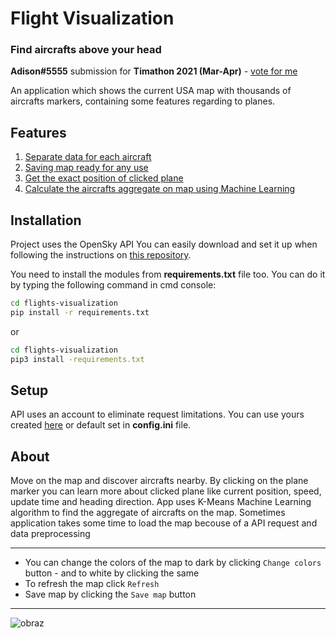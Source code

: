 # Flight Visualization

### Find aircrafts above your head


**Adison#5555** submission for **Timathon 2021 (Mar-Apr)** - [vote for me](#)

An application which shows the current USA map with
thousands of aircrafts markers, containing some features regarding to planes. 



## Features
1. [Separate data for each aircraft]()
2. [Saving map ready for any use]()
3. [Get the exact position of clicked plane]()
4. [Calculate the aircrafts aggregate on map using Machine Learning]()



## Installation
Project uses the OpenSky API
You can easily download and set it up when following the instructions
on [this repository](https://github.com/openskynetwork/opensky-api).

You need to install the modules from **requirements.txt** file too.
You can do it by typing the following command in cmd console:

```bash
cd flights-visualization
pip install -r requirements.txt
```
or 

```bash
cd flights-visualization
pip3 install -requirements.txt
```



## Setup
API uses an account to eliminate request limitations.
You can use yours created [here](https://opensky-network.org/my-opensky/profile/profile) or default set in **config.ini** file.



## About
Move on the map and discover aircrafts nearby. By clicking on the plane marker you can learn more about clicked
plane like current position, speed, update time and heading direction. App uses K-Means Machine Learning algorithm to find the aggregate of 
aircrafts on the map. Sometimes application takes some time to load the map becouse of a API request and data preprocessing

---
* You can change the colors of the map to dark by clicking ```Change colors``` button - and to white by clicking the same
* To refresh the map click ```Refresh```
* Save map by clicking the ```Save map``` button

---

![obraz](https://user-images.githubusercontent.com/65545676/111905221-d32bad00-8a4a-11eb-884f-6faa525b0a95.png)

